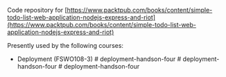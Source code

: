 Code repository for [https://www.packtpub.com/books/content/simple-todo-list-web-application-nodejs-express-and-riot](https://www.packtpub.com/books/content/simple-todo-list-web-application-nodejs-express-and-riot)

Presently used by the following courses:
  - Deployment (FSWO108-3)
#   d e p l o y m e n t - h a n d s o n - f o u r  
 #   d e p l o y m e n t - h a n d s o n - f o u r  
 #   d e p l o y m e n t - h a n d s o n - f o u r  
 